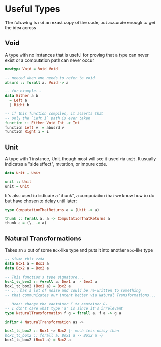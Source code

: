 # Useful Types

The following is not an exact copy of the code, but accurate enough to get the idea across

## Void

A type with no instances that is useful for proving that a type can never exist or a computation path can never occur

```purescript
newtype Void = Void Void

-- needed when one needs to refer to void
absurd :: forall a. Void -> a

-- for example...
data Either a b
  = Left a
  | Right b

-- if this function compiles, it asserts that
-- only the `Left i` path is ever taken
function :: Either Void Int -> Int
function Left v  = abusrd v
function Right i = i
```

## Unit

A type with 1 instance, Unit, though most will see it used via `unit`. It usually indicates a "side effect", mutation, or impure code.
```purescript
data Unit = Unit

unit :: Unit
unit = Unit
```
It's also used to indicate a "thunk", a computation that we know how to do but have chosen to delay until later:
```purescript
type ComputationThatReturns a = (Unit -> a)

thunk :: forall a. a -> ComputationThatReturns a
thunk a = (\_ -> a)
```

## Natural Transformations

Takes an `a` out of some `Box`-like type and puts it into another `Box`-like type

```purescript
-- Given this code
data Box1 a = Box1 a
data Box2 a = Box2 a

-- This function's type signature...
box1_to_box2 :: forall a. Box1 a -> Box2 a
box1_to_box2 (Box1 a) = Box2 a
-- ... has a lot of noise and could be re-written to something
-- that communicates our intent better via Natural Transformations...

-- Read: change the container F to container G.
-- I don't care what type 'a' is since it's irrelevant
type NaturalTransformation f g = forall a. f a -> g a

infixr 4 NaturalTransformation as ~>

box1_to_box2 :: Box1 ~> Box2 {- much less noisy than
box1_to_box2 :: forall a. Box1 a -> Box2 a -}
box1_to_box2 (Box1 a) = Box2 a
```
